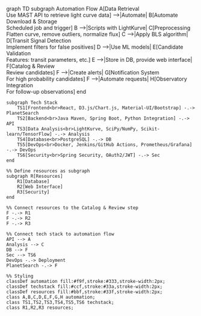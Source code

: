 graph TD
    subgraph Automation Flow
        A[Data Retrieval<br>Use MAST API to retrieve light curve data] -->|Automate| B[Automate Download & Storage<br>Scheduled job and trigger]
        B -->|Scripts with LightKurve| C[Preprocessing<br>Flatten curve, remove outliers, normalize flux]
        C -->|Apply BLS algorithm| D[Transit Signal Detection<br>Implement filters for false positives]
        D -->|Use ML models| E[Candidate Validation<br>Features: transit parameters, etc.]
        E -->|Store in DB, provide web interface| F[Catalog & Review<br>Review candidates]
        F -->|Create alerts| G[Notification System<br>For high probability candidates]
        F -->|Automate requests| H[Observatory Integration<br>For follow-up observations]
    end

    subgraph Tech Stack
        TS1[Frontend<br>React, D3.js/Chart.js, Material-UI/Bootstrap] -.-> PlanetSearch
        TS2[Backend<br>Java Maven, Spring Boot, Python Integration] -.-> API
        TS3[Data Analysis<br>LightKurve, SciPy/NumPy, Scikit-learn/TensorFlow] -.-> Analysis
        TS4[Database<br>PostgreSQL] -.-> DB
        TS5[DevOps<br>Docker, Jenkins/GitHub Actions, Prometheus/Grafana] -.-> DevOps
        TS6[Security<br>Spring Security, OAuth2/JWT] -.-> Sec
    end

    %% Define resources as subgraph
    subgraph R[Resources]
        R1[Database]
        R2[Web Interface]
        R3[Security]
    end

    %% Connect resources to the Catalog & Review step
    F -.-> R1
    F -.-> R2
    F -.-> R3

    %% Connect tech stack to automation flow
    API --> A
    Analysis --> C
    DB --> F
    Sec --> TS6
    DevOps -.-> Deployment
    PlanetSearch -.-> F

    %% Styling
    classDef automation fill:#f9f,stroke:#333,stroke-width:2px;
    classDef techstack fill:#ccf,stroke:#33a,stroke-width:2px;
    classDef resources fill:#bbf,stroke:#33f,stroke-width:2px;
    class A,B,C,D,E,F,G,H automation;
    class TS1,TS2,TS3,TS4,TS5,TS6 techstack;
    class R1,R2,R3 resources;

